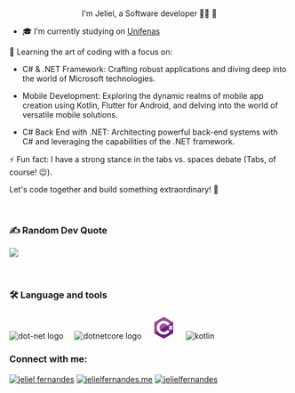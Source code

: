 
###

<div align="center">I'm Jeliel, a Software developer 👨‍💻  🚀</div>  


  

- 🎓 I’m currently studying on [Unifenas](https://www.unifenas.br)  
  

🌱 Learning the art of coding with a focus on:

- C# & .NET Framework: Crafting robust applications and diving deep into the world of Microsoft technologies.

- Mobile Development: Exploring the dynamic realms of mobile app creation using Kotlin, Flutter for Android, and delving into the world of versatile mobile solutions.

- C# Back End with .NET: Architecting powerful back-end systems with C# and leveraging the capabilities of the .NET framework.

⚡ Fun fact: I have a strong stance in the tabs vs. spaces debate (Tabs, of course! 😉).

  Let's code together and build something extraordinary! 🚀 
  

<br/>  
  
### ✍️ Random Dev Quote
![](https://quotes-github-readme.vercel.app/api?type=horizontal&theme=radical)

<br/>  

###


###

<h3 align="left">🛠 Language and tools</h3>

###

<div align="left">
  <img src="https://cdn.jsdelivr.net/gh/devicons/devicon/icons/dot-net/dot-net-plain-wordmark.svg" height="40" alt="dot-net logo"  />
  <img width="12" />
  <img src="https://cdn.jsdelivr.net/gh/devicons/devicon/icons/dotnetcore/dotnetcore-original.svg" height="40" alt="dotnetcore logo"  />
  <img width="12" />
  <img src="https://raw.githubusercontent.com/devicons/devicon/master/icons/csharp/csharp-original.svg" alt="csharp" width="40" height="40"/>
  <img width="12" />
  <img src="https://www.vectorlogo.zone/logos/kotlinlang/kotlinlang-icon.svg" alt="kotlin" width="35" height="35"/>
</div>

###

<h3 align="left">Connect with me:</h3>
<p align="left">
<a href="https://linkedin.com/in/dev-jeliel-fernandes-0x01" target="blank"> <img align="center" <img src="https://raw.githubusercontent.com/maurodesouza/profile-readme-generator/master/src/assets/icons/social/linkedin/default.svg" alt="jeliel fernandes" height="30" width="40" /></a>
<a href="https://instagram.com/jelielfernandes.me" target="blank"> <img align="center" src="https://raw.githubusercontent.com/maurodesouza/profile-readme-generator/master/src/assets/icons/social/instagram/default.svg" alt="jelielfernandes.me" height="30" width="40" /></a>
<a href="https://discord.gg/ua9Gr5xG8J" target="blank"><img align="center" src="https://raw.githubusercontent.com/maurodesouza/profile-readme-generator/master/src/assets/icons/social/discord/default.svg" alt="jelielfernandes" height="30" width="40" /></a>
</p>

###




###


